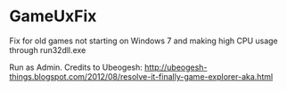 # GameUxFix
Fix for old games not starting on Windows 7 and making high CPU usage through run32dll.exe

Run as Admin. Credits to Ubeogesh: http://ubeogesh-things.blogspot.com/2012/08/resolve-it-finally-game-explorer-aka.html
